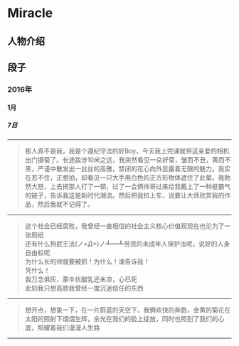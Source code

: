 # Miracle

## 人物介绍

## 段子

### 2016年

#### 1月

##### 7日

---
> 那人真不是我，我是个遵纪守法的好Boy，今天我上完课就带这亲爱的相机出门摄菊了。长途跋涉10米之远，我突然看见一朵好菊，皱而不丑，黄而不黑，严谨中散发出一丝丝的高雅，禁闭的花心向外显露着无限的魅力。我实在忍不住，正想拍，却看见一只大手用白色的正方形物体遮住了此菊。我勃然大怒，上去把那人打了一顿，过了一会俩帅哥过来给我戴上了一种挺霸气的链子，告诉我这是新时代潮流。然后把我拉上车，说要让大师欣赏我的作品，然后我就不记得了。

---
> 这个社会已经腐败，我曾经一直相信的社会主义核心价值观现在也沦为了一张厕纸<br/>
还有什么狗屁王法(ノ=Д=)ノ┻━┻劳资的未成年人保护法呢，说好的人身自由权呢<br/>
为什么长的帅就要被抓！为什么！谁告诉我！<br/>
凭什么！<br/>
我万念俱灰，蒙牛优酸乳还未凉，心已死<br/>
此刻我只想高歌我曾经一度沉迷信任的东西<br/>

---
>想开点，想象一下，在一片蔚蓝的天空下，我俩欢快的奔跑，金黄的菊花在太阳的照射下熠熠生辉，余光在我们的脸上绽放，同时也照到了我们的心底，照耀着我们漫漫人生路

---
> 